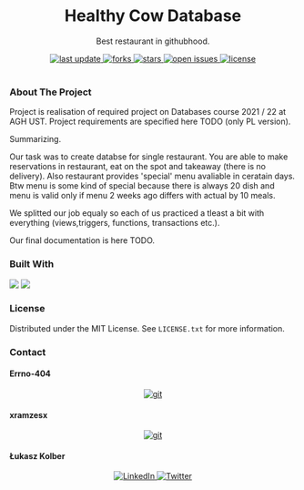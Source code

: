 <div align="center">
  
  <h1> Healthy Cow Database </h1>
  <p> Best restaurant in githubhood. </p>
  
  <div>
    <a href="">
      <img src="https://img.shields.io/github/last-commit/psp515/HealthyCowDatabase" alt="last update" />
    </a>
    <a href="https://github.com/psp515/HealthyCowDatabase/network/members">
      <img src="https://img.shields.io/github/forks/psp515/HealthyCowDatabase" alt="forks" />
    </a>
    <a href="https://github.com/psp515/HealthyCowDatabase/stargazers">
      <img src="https://img.shields.io/github/stars/psp515/HealthyCowDatabase" alt="stars" />
    </a>
    <a href="https://github.com/psp515/HealthyCowDatabase/issues/">
      <img src="https://img.shields.io/github/issues/psp515/HealthyCowDatabase" alt="open issues" />
    </a>
    <a href="https://github.com/psp515/HealthyCowDatabase/blob/master/LICENSE">
      <img src="https://img.shields.io/github/license/psp515/HealthyCowDatabase" alt="license" />
    </a>
  </div>
</div>  

<br/>

### About The Project

Project is realisation of required project on Databases course 2021 / 22 at AGH UST.
Project requirements are specified here TODO (only PL version).

Summarizing.

Our task was to create databse for single restaurant. You are able to make reservations in restaurant, eat on the spot and takeaway (there is no delivery).
Also restaurant provides 'special' menu avaliable in ceratain days. Btw menu is some kind of special because there is always 20 dish and menu is valid only if menu 2 weeks ago differs with actual by 10 meals.

We splitted our job equaly so each of us practiced a tleast a bit with everything (views,triggers, functions, transactions etc.).

Our final documentation is here TODO.

### Built With

<div>
  <a>
    <img src="https://img.shields.io/badge/-SQL-FFFFFF?logo=sql" />
  </a>
  <a>
    <img src="https://img.shields.io/badge/-Microsoft_SQL_Server-FFFFFF?logo=ms_sql" />
  </a>
</div>


### License

Distributed under the MIT License. See `LICENSE.txt` for more information.

### Contact

#### Errno-404
<div align="center">
 <a href="https://github.com/Errno-404">
    <img src="https://img.shields.io/badge/GitHub-100000?style=for-the-badge&logo=github&logoColor=white" alt="git" />
  </a>
</div>

#### xramzesx
<div align="center">
 <a href="https://github.com/xramzesx">
    <img src="https://img.shields.io/badge/GitHub-100000?style=for-the-badge&logo=github&logoColor=white" alt="git" />
  </a>
</div>

#### Łukasz Kolber
<div align="center">
  <a href="https://www.linkedin.com/in/lukasz-psp515-kolber/">
    <img src="https://img.shields.io/badge/LinkedIn-0077B5?style=for-the-badge&logo=linkedin&logoColor=white" alt="LinkedIn" />
  </a>
  <a href="https://twitter.com/psp515">
    <img src="https://img.shields.io/badge/Twitter-1DA1F2?style=for-the-badge&logo=twitter&logoColor=white" alt="Twitter" />
  </a>
</div>



